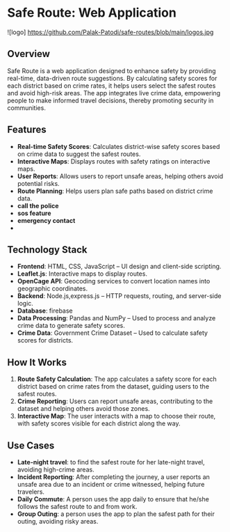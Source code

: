 # Safe Route: Web Application
![logo] https://github.com/Palak-Patodi/safe-routes/blob/main/logos.jpg

## Overview
Safe Route is a web application designed to enhance  safety by providing real-time, data-driven route suggestions. By calculating safety scores for each district based on crime rates, it helps users select the safest routes and avoid high-risk areas. The app integrates live crime data, empowering people to make informed travel decisions, thereby promoting security in communities.

## Features
- **Real-time Safety Scores**: Calculates district-wise safety scores based on crime data to suggest the safest routes.
- **Interactive Maps**: Displays routes with safety ratings on interactive maps.
- **User Reports**: Allows users to report unsafe areas, helping others avoid potential risks.
- **Route Planning**: Helps users plan safe paths based on district crime data.
- **call the police**
- **sos feature**
- **emergency contact**
- 
## Technology Stack
- **Frontend**: HTML, CSS, JavaScript – UI design and client-side scripting.
- **Leaflet.js**: Interactive maps to display routes.
- **OpenCage API**: Geocoding services to convert location names into geographic coordinates.
- **Backend**: Node.js,express.js – HTTP requests, routing, and server-side logic.
- **Database**: firebase
- **Data Processing**: Pandas and NumPy – Used to process and analyze crime data to generate safety scores.
- **Crime Data**: Government Crime Dataset – Used to calculate safety scores for districts.

## How It Works
1. **Route Safety Calculation**: The app calculates a safety score for each district based on crime rates from the dataset, guiding users to the safest routes.
2. **Crime Reporting**: Users can report unsafe areas, contributing to the dataset and helping others avoid those zones.
3. **Interactive Map**: The user interacts with a map to choose their route, with safety scores visible for each district along the way.

## Use Cases
- **Late-night travel**: to find the safest route for her late-night travel, avoiding high-crime areas.
- **Incident Reporting**: After completing the journey, a user reports an unsafe area due to an incident or crime witnessed, helping future travelers.
- **Daily Commute**: A person uses the app daily to ensure that he/she follows the safest route to and from work.
- **Group Outing**: a person uses the app to plan the safest path for their outing, avoiding risky areas.
